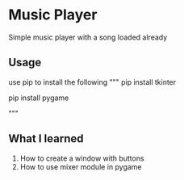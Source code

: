 # Music Player
Simple music player with a song loaded already

## Usage
use pip to install the following
"""
pip install tkinter

pip install pygame

"""

## What I learned
1. How to create a window with buttons
2. How to use mixer module in pygame